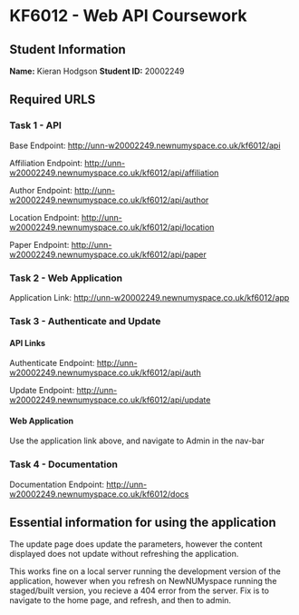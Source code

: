 # KF6012 - Web API Coursework

## Student Information

**Name:** Kieran Hodgson
**Student ID:** 20002249

## Required URLS

### Task 1 - API

Base Endpoint: <http://unn-w20002249.newnumyspace.co.uk/kf6012/api>

Affiliation Endpoint: <http://unn-w20002249.newnumyspace.co.uk/kf6012/api/affiliation>

Author Endpoint: <http://unn-w20002249.newnumyspace.co.uk/kf6012/api/author>

Location Endpoint: <http://unn-w20002249.newnumyspace.co.uk/kf6012/api/location>

Paper Endpoint: <http://unn-w20002249.newnumyspace.co.uk/kf6012/api/paper>

### Task 2 - Web Application

Application Link: <http://unn-w20002249.newnumyspace.co.uk/kf6012/app>

### Task 3 - Authenticate and Update

#### API Links

Authenticate Endpoint: <http://unn-w20002249.newnumyspace.co.uk/kf6012/api/auth>

Update Endpoint: <http://unn-w20002249.newnumyspace.co.uk/kf6012/api/update>

#### Web Application

Use the application link above, and navigate to Admin in the nav-bar

### Task 4 - Documentation

Documentation Endpoint: <http://unn-w20002249.newnumyspace.co.uk/kf6012/docs>

## Essential information for using the application

The update page does update the parameters, however the content displayed does not update without refreshing the application.

This works fine on a local server running the development version of the application, however when you refresh on NewNUMyspace running the
staged/built version, you recieve a 404 error from the server. Fix is to navigate to the home page, and refresh, and then to admin.
